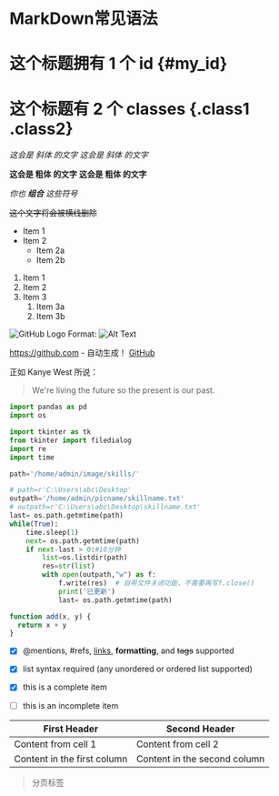# **MarkDown常见语法**

# 这个标题拥有 1 个 id {#my_id}
# 这个标题有 2 个 classes {.class1 .class2}

*这会是 斜体 的文字*
_这会是 斜体 的文字_

**这会是 粗体 的文字**
__这会是 粗体 的文字__

_你也 **组合** 这些符号_

~~这个文字将会被横线删除~~

- Item 1
- Item 2
  - Item 2a
  - Item 2b
1. Item 1
1. Item 2
1. Item 3
   1. Item 3a
   1. Item 3b

![GitHub Logo](/images/logo.png)
Format: ![Alt Text](url)

https://github.com - 自动生成！
[GitHub](https://github.com)


正如 Kanye West 所说：

> We're living the future so
> the present is our past.


```PYTHON
import pandas as pd
import os

import tkinter as tk
from tkinter import filedialog
import re
import time

path='/home/admin/image/skills/'

# path=r'C:\Users\abc\Desktop'
outpath='/home/admin/picname/skillname.txt'
# outpath=r'C:\Users\abc\Desktop\skillname.txt'
last= os.path.getmtime(path)
while(True):
    time.sleep(1)
    next= os.path.getmtime(path)
    if next-last > 0:#10分钟
        list=os.listdir(path)
        res=str(list)
        with open(outpath,"w") as f:
            f.write(res)  # 自带文件关闭功能，不需要再写f.close()
            print('已更新')
            last= os.path.getmtime(path)
```


```javascript {.class1 .class}
function add(x, y) {
  return x + y
}
```


- [x] @mentions, #refs, [links](), **formatting**, and <del>tags</del> supported
- [x] list syntax required (any unordered or ordered list supported)
- [x] this is a complete item
- [ ] this is an incomplete item


First Header | Second Header
------------ | -------------
Content from cell 1 | Content from cell 2
Content in the first column | Content in the second column

>分页标签
<div STYLE="page-break-after: always;"></div>